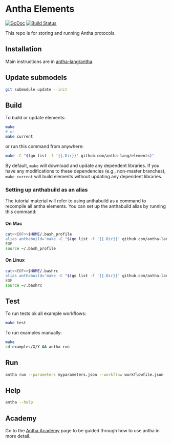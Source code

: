 # Antha Elements

[![GoDoc](http://godoc.org/github.com/antha-lang/elements?status.svg)](http://godoc.org/github.com/antha-lang/elements)
[![Build Status](https://travis-ci.org/antha-lang/elements.svg?branch=master)](https://travis-ci.org/antha-lang/elements)

This repo is for storing and running Antha protocols. 

## Installation
Main instructions are in [antha-lang/antha](https://github.com/antha-lang/antha).

## Update submodels
```sh
git submodule update --init
```

## Build
To build or update elements:
```sh
make
# or
make current
```

or run this command from anywhere:
```sh
make -C "$(go list -f '{{.Dir}}' github.com/antha-lang/elements)"
```

By default, `make` will download and update any dependent libraries. If you
have any modifications to these dependencies (e.g., non-master branches), `make
current` will build elements without updating any dependent libraries.

### Setting up anthabuild as an alias
The tutorial material will refer to using anthabuild as a command to recompile all antha elements.
You can set up the anthabuild alias by running this command:

#### On Mac
```sh
cat<<EOF>>$HOME/.bash_profile
alias anthabuild='make -C "$(go list -f '{{.Dir}}' github.com/antha-lang/elements)"'
EOF
source ~/.bash_profile
```

#### On Linux
```sh
cat<<EOF>>$HOME/.bashrc
alias anthabuild='make -C "$(go list -f '{{.Dir}}' github.com/antha-lang/elements)"'
EOF
source ~/.bashrc
```

## Test
To run tests ok all example workflows:
```sh
make test
```

To run examples manually:
```sh
make
cd examples/X/Y && antha run
```
## Run 
```sh
antha run --parameters myparameters.json --workflow workflowfile.json
```

## Help
```sh
antha --help
```

## Academy
Go to the [Antha Academy](https://github.com/antha-lang/elements/tree/master/an/AnthaAcademy) page to be guided through how to use antha in more detail.
